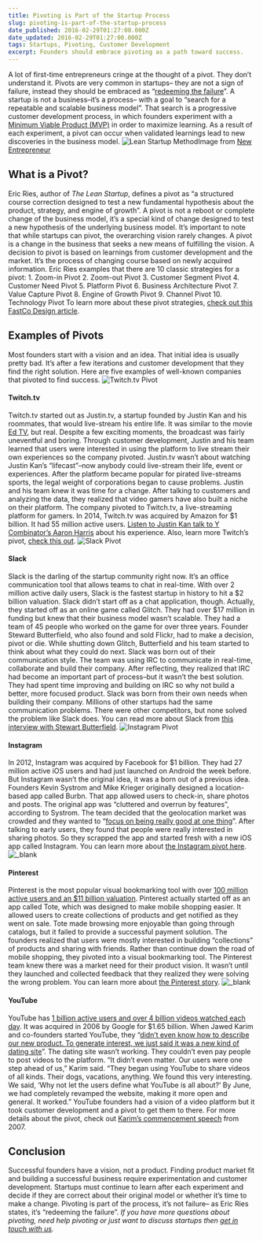 ```yaml
---
title: Pivoting is Part of the Startup Process
slug: pivoting-is-part-of-the-startup-process
date_published: 2016-02-29T01:27:00.000Z
date_updated: 2016-02-29T01:27:00.000Z
tags: Startups, Pivoting, Customer Development
excerpt: Founders should embrace pivoting as a path toward success.
---
```


A lot of first-time entrepreneurs cringe at the thought of a pivot. They don&rsquo;t understand it. Pivots are very common in startups&ndash; they are not a sign of failure, instead they should be embraced as &ldquo;[redeeming the failure](https://www.youtube.com/watch?v=1hTI4z2ijc4)&rdquo;.
&#x000A;&#x000A;
A startup is not a business&ndash;it&rsquo;s a process&ndash; with a goal to &ldquo;search for a repeatable and scalable business model&rdquo;. That search is a progressive customer development process, in which founders experiment with a [Minimum Viable Product (MVP)](https://www.kohactive.com/startups/three-week-mvp) in order to maximize learning. As a result of each experiment, a pivot can occur when validated learnings lead to new discoveries in the business model.
&#x000A;&#x000A;
![Lean Startup Method](https://newentrepreneurship.files.wordpress.com/2012/11/build-measure-learn.png)Image from [New Entrepreneur](http://newentrepreneurship.nl/lean-startup-method/)
&#x000A;&#x000A;
## What is a Pivot?
&#x000A;&#x000A;
Eric Ries, author of *The Lean Startup*, defines a pivot as &ldquo;a structured course correction designed to test a new fundamental hypothesis about the product, strategy, and engine of growth&rdquo;. A pivot is not a reboot or complete change of the business model, it&rsquo;s a special kind of change designed to test a new hypothesis of the underlying business model.
&#x000A;&#x000A;
It&rsquo;s important to note that while startups can pivot, the overarching vision rarely changes. A pivot is a change in the business that seeks a new means of fulfilling the vision.
&#x000A;&#x000A;
A decision to pivot is based on learnings from customer development and the market. It&rsquo;s the process of changing course based on newly acquired information. Eric Ries examples that there are 10 classic strategies for a pivot:
&#x000A;&#x000A;
&#x000A;1. Zoom-in Pivot
&#x000A;2. Zoom-out Pivot
&#x000A;3. Customer Segment Pivot
&#x000A;4. Customer Need Pivot
&#x000A;5. Platform Pivot
&#x000A;6. Business Architecture Pivot
&#x000A;7. Value Capture Pivot
&#x000A;8. Engine of Growth Pivot
&#x000A;9. Channel Pivot
&#x000A;10. Technology Pivot
&#x000A;
&#x000A;&#x000A;
To learn more about these pivot strategies, [check out this FastCo Design article](http://www.fastcodesign.com/1669814/eric-ries-10-classic-strategies-for-a-fast-user-focused-company-reboot).
&#x000A;&#x000A;
## Examples of Pivots
&#x000A;&#x000A;
Most founders start with a vision and an idea. That initial idea is usually pretty bad. It&rsquo;s after a few iterations and customer development that they find the right solution. Here are five examples of well-known companies that pivoted to find success.
&#x000A;&#x000A;
![Twitch.tv Pivot](https://resizer.kohactive.com/1000/600/fill/https://i.ytimg.com/vi/xMuDVugJuow/maxresdefault.jpg)
&#x000A;&#x000A;
#### Twitch.tv
&#x000A;&#x000A;
Twitch.tv started out as Justin.tv, a startup founded by Justin Kan and his roommates, that would live-stream his entire life. It was similar to the movie [Ed TV](http://www.imdb.com/title/tt0131369/), but real. Despite a few exciting moments, the broadcast was fairly uneventful and boring.
&#x000A;&#x000A;
Through customer development, Justin and his team learned that users were interested in using the platform to live stream their own experiences so the company pivoted. Justin.tv wasn&rsquo;t about watching Justin Kan&rsquo;s &ldquo;lifecast&rdquo;&ndash;now anybody could live-stream their life, event or experiences.
&#x000A;&#x000A;
After the platform became popular for pirated live-streams sports, the legal weight of corporations began to cause problems. Justin and his team knew it was time for a change. After talking to customers and analyzing the data, they realized that video gamers have also built a niche on their platform. The company pivoted to Twitch.tv, a live-streaming platform for gamers.
&#x000A;&#x000A;
In 2014, Twitch.tv was acquired by Amazon for $1 billion. It had 55 million active users. [Listen to Justin Kan talk to Y Combinator&rsquo;s Aaron Harris](https://soundcloud.com/akharris/startup-school-radio-ep-2-justin-kan-mathilde-collin) about  his experience. Also, learn more Twitch&rsquo;s pivot, [check this out](http://www.fastcompany.com/1839300/many-pivots-justintv-how-livecam-show-became-home-video-gaming-superstars).
&#x000A;&#x000A;
![Slack Pivot](https://resizer.kohactive.com/1000/600/fill/https://s3.amazonaws.com/mediocre-production/uploads/image/filename/46/slack.jpg)
&#x000A;&#x000A;
#### Slack
&#x000A;&#x000A;
Slack is the darling of the startup community right now. It&rsquo;s an office communication tool that allows teams to chat in real-time. With over 2 million active daily users, Slack is the fastest startup in history to hit a $2 billion valuation.
&#x000A;&#x000A;
Slack didn&rsquo;t start off as a chat application, though. Actually, they started off as an online game called Glitch. They had over $17 million in funding but knew that their business model wasn&rsquo;t scalable. They had a team of 45 people who worked on the game for over three years. Founder Steward Butterfield, who also found and sold Flickr, had to make a decision, pivot or die.
&#x000A;&#x000A;
While shutting down Glitch, Butterfield and his team started to think about what they could do next. Slack was born out of their communication style. The team was using IRC to communicate in real-time, collaborate and build their company. After reflecting, they realized that IRC had become an important part of process&ndash;but it wasn&rsquo;t the best solution. They had spent time improving and building on IRC so why not build a better, more focused product.
&#x000A;&#x000A;
Slack was born from their own needs when building their company. Millions of other startups had the same communication problems. There were other competitors, but none solved the problem like Slack does. You can read more about Slack from [this interview with Stewart Butterfield](http://www.businessinsider.com/slack-ceo-stewart-butterfield-interview-2015-4).
&#x000A;&#x000A;
![Instagram Pivot](https://s3.amazonaws.com/mediocre-production/uploads/image/filename/47/instagram.jpg)
&#x000A;&#x000A;
#### Instagram
&#x000A;&#x000A;
In 2012, Instagram was acquired by Facebook for $1 billion. They had 27 million active iOS users and had just launched on Android the week before. But Instagram wasn&rsquo;t the original idea, it was a born out of a previous idea.
&#x000A;&#x000A;
Founders Kevin Systrom and Mike Krieger originally designed a location-based app called Burbn. That app allowed users to check-in, share photos and posts. The original app was &ldquo;cluttered and overrun by features&rdquo;, according to Systrom. The team decided that the geolocation market was crowded and they wanted to &ldquo;[focus on being really good at one thing](https://www.quora.com/What-is-the-genesis-of-Instagram)&rdquo;.
&#x000A;&#x000A;
After talking to early users, they found that people were really interested in sharing photos. So they scrapped the app and started fresh with a new iOS app called Instagram. You can learn more about [the Instagram pivot here](http://techcrunch.com/2010/11/08/instagram-a-pivotal-pivot/).
&#x000A;&#x000A;
![_blank](https://s3.amazonaws.com/mediocre-production/uploads/image/filename/48/pinterest.jpg)
&#x000A;&#x000A;
#### Pinterest
&#x000A;&#x000A;
Pinterest is the most popular visual bookmarking tool with over [100 million active users and an $11 billion valuation](http://expandedramblings.com/index.php/pinterest-stats/).
&#x000A;&#x000A;
Pinterest actually started off as an app called Tote, which was designed to make mobile shopping easier. It allowed users to create collections of products and get notified as they went on sale. Tote made browsing more enjoyable than going through catalogs, but it failed to provide a successful payment solution.
&#x000A;&#x000A;
The founders realized that users were mostly interested in building &ldquo;collections&rdquo; of products and sharing with friends. Rather than continue down the road of mobile shopping, they pivoted into a visual bookmarking tool.
&#x000A;&#x000A;
The Pinterest team knew there was a market need for their product vision. It wasn&rsquo;t until they launched and collected feedback that they realized they were solving the wrong problem.
&#x000A;&#x000A;
You can learn more about [the Pinterest story](http://www.fastcompany.com/3001984/pinterest-pivot).
&#x000A;&#x000A;
![_blank](https://s3.amazonaws.com/mediocre-production/uploads/image/filename/49/youtube.jpg)
&#x000A;&#x000A;
#### YouTube
&#x000A;&#x000A;
YouTube has [1 billion active users and over 4 billion videos watched each day](http://expandedramblings.com/index.php/youtube-statistics/). It was acquired in 2006 by Google for $1.65 billion.
&#x000A;&#x000A;
When Jawed Karim and co-founders started YouTube, they &ldquo;[didn&rsquo;t even know how to describe our new product. To generate interest, we just said it was a new kind of dating site](http://motherboard.vice.com/read/10-years-ago-today-youtube-launched-as-a-dating-website)&rdquo;. The dating site wasn&rsquo;t working. They couldn&rsquo;t even pay people to post videos to the platform.
&#x000A;&#x000A;
&ldquo;It didn&rsquo;t even matter. Our users were one step ahead of us,&rdquo; Karim said. &ldquo;They began using YouTube to share videos of all kinds. Their dogs, vacations, anything. We found this very interesting. We said, &lsquo;Why not let the users define what YouTube is all about?&rsquo; By June, we had completely revamped the website, making it more open and general. It worked.&rdquo;
&#x000A;&#x000A;
YouTube founders had a vision of a video platform but it took customer development and a pivot to get them to there. For more details about the pivot, check out [Karim&rsquo;s commencement speech](https://www.youtube.com/watch?v=24yglUYbKXE) from 2007.
&#x000A;&#x000A;
## Conclusion
&#x000A;&#x000A;
Successful founders have a vision, not a product. Finding product market fit and building a successful business require experimentation and customer development. Startups must continue to learn after each experiment and decide if they are correct about their original model or whether it&rsquo;s time to make a change. Pivoting is part of the process, it&rsquo;s not failure&ndash; as Eric Ries states, it&rsquo;s &ldquo;redeeming the failure&rdquo;.
&#x000A;&#x000A;
*If you have more questions about pivoting, need help pivoting or just want to discuss startups then [get in touch with us](https://www.kohactive.com/contact/).*

